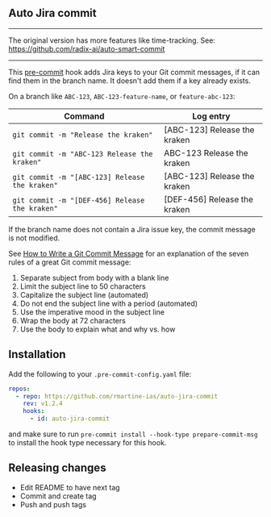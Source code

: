 ## Auto Jira commit

---

The original version has more features like time-tracking. See:
<https://github.com/radix-ai/auto-smart-commit>

---

This [pre-commit](https://pre-commit.com/) hook adds Jira keys to your Git
commit messages, if it can find them in the branch name. It doesn't add them if
a key already exists.

On a branch like `ABC-123`, `ABC-123-feature-name`, or `feature-abc-123`:

| Command | Log entry |
| ------- | --------- |
| `git commit -m "Release the kraken"` | [ABC-123] Release the kraken |
| `git commit -m "ABC-123 Release the kraken"` | ABC-123 Release the kraken |
| `git commit -m "[ABC-123] Release the kraken"` | [ABC-123] Release the kraken |
| `git commit -m "[DEF-456] Release the kraken"` | [DEF-456] Release the kraken |

If the branch name does not contain a Jira issue key, the commit message is not
modified.

See [How to Write a Git Commit
Message](https://chris.beams.io/posts/git-commit/) for an explanation of the
seven rules of a great Git commit message:

1. Separate subject from body with a blank line
2. Limit the subject line to 50 characters
3. Capitalize the subject line (automated)
4. Do not end the subject line with a period (automated)
5. Use the imperative mood in the subject line
6. Wrap the body at 72 characters
7. Use the body to explain what and why vs. how

## Installation

Add the following to your `.pre-commit-config.yaml` file:

```yaml
repos:
  - repo: https://github.com/rmartine-ias/auto-jira-commit
    rev: v1.2.4
    hooks:
      - id: auto-jira-commit
```

and make sure to run `pre-commit install --hook-type prepare-commit-msg` to
install the hook type necessary for this hook.

## Releasing changes

- Edit README to have next tag
- Commit and create tag
- Push and push tags
